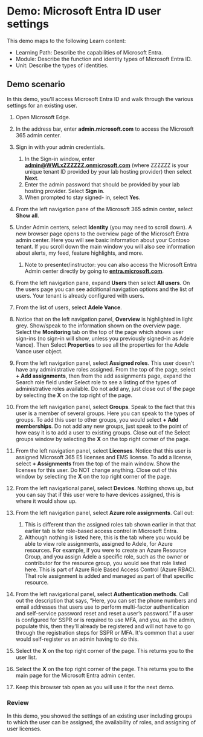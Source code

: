 <!---
---
Demo:
    Title: 'Explore Microsoft Entra ID User Settings'
    Learning Path/Module/Unit: 'Learning Path: Describe the capabilities of Microsoft Entra; Module 1: Describe the function and identity types of Microsoft Entra ID; Unit 3: Describe the Microsoft Entra identity types'
---
--->

# Demo: Microsoft Entra ID user settings

This demo maps to the following Learn content:

- Learning Path: Describe the capabilities of Microsoft Entra.
- Module: Describe the function and identity types of Microsoft Entra ID.
- Unit: Describe the types of identities.

## Demo scenario

In this demo, you'll access Microsoft Entra ID and walk through the various settings for an existing user.

1. Open Microsoft Edge.

1. In the address bar, enter **admin.microsoft.com** to access the Microsoft 365 admin center.

1. Sign in with your admin credentials.
    1. In the Sign-in window, enter **admin@WWLxZZZZZZ.onmicrosoft.com** (where ZZZZZZ is your unique tenant ID provided by your lab hosting provider) then select **Next**.
    1. Enter the admin password that should be provided by your lab hosting provider. Select **Sign in**.
    1. When prompted to stay signed- in, select **Yes**.

1. From the left navigation pane of the Microsoft 365 admin center, select **Show all**.

1. Under Admin centers, select **Identity** (you may need to scroll down).  A new browser page opens to the overview page of the Microsoft Entra admin center. Here you will see basic information about your Contoso tenant. If you scroll down the main window you will also see information about alerts, my feed, feature highlights, and more.  
    1. Note to presenter/instructor: you can also access the Microsoft Entra Admin center directly by going to **[entra.microsoft.com](https://entra.microsoft.com)**.

1. From the left navigation pane, expand **Users** then select **All users**.  On the users page you can see additional navigation options and the list of users. Your tenant is already configured with users.

1. From the list of users, select **Adele Vance**.

1. Notice that on the left navigation panel, **Overview** is highlighted in light grey.  Show/speak to the information shown on the overview page.  Select the **Monitoring** tab on the top of the page which shows user sign-ins (no sign-in will show, unless you previously signed-in as Adele Vance).  Then Select **Properties** to see all the properties for the Adele Vance user object.

1. From the left navigation panel, select **Assigned roles**.  This user doesn't have any administrative roles assigned.  From the top of the page, select **+ Add assignments**, then from the add assignments page, expand the Search role field under Select role to see a listing of the types of administrative roles available.  Do not add any, just close out of the page by selecting the **X** on the top right of the page.

1. From the left navigation panel, select **Groups**.  Speak to the fact that this user is a member of several groups.  Here you can speak to the types of groups.  To add this user to other groups, you would select **+ Add memberships**.  Do not add any new groups, just speak to the point of how easy it is to add a user to existing groups. Close out of the Select groups window by selecting the **X** on the top right corner of the page.

1. From the left navigation panel, select **Licenses**. Notice that this user is assigned Microsoft 365 E5 licenses and EMS license.  To add a license, select **+ Assignments** from the top of the main window.  Show the licenses for this user. Do NOT change anything.  Close out of this window by selecting the **X** on the top right corner of the page.

1. From the left navigational panel, select **Devices**.  Nothing shows up, but you can say that if this user were to have devices assigned, this is where it would show up.

1. From the left navigation panel, select **Azure role assignments**.  Call out:
    1. This is different than the assigned roles tab shown earlier in that that earlier tab is for role-based access control in Microsoft Entra.
    1. Although nothing is listed here, this is the tab where you would be able to view role assignments, assigned to Adele, for Azure resources. For example, if you were to create an Azure Resource Group, and you assign Adele a specific role, such as the owner or contributor for the resource group, you would see that role listed here. This is part of Azure Role Based Access Control (Azure RBAC). That role assignment is added and managed as part of that specific resource.

1. From the left navigational panel, select **Authentication methods**.  Call out the description that says, “Here, you can set the phone numbers and email addresses that users use to perform multi-factor authentication and self-service password reset and reset a user’s password.” If a user is configured for SSPR or is required to use MFA, and you, as the admin, populate this, then they'll already be registered and will not have to go through the registration steps for SSPR or MFA.  It's common that a user would self-register vs an admin having to do this.

1. Select the **X** on the top right corner of the page. This returns you to the user list.

1. Select the **X** on the top right corner of the page. This returns you to the main page for the Microsoft Entra admin center.

1. Keep this browser tab open as you will use it for the next demo.

### Review

In this demo, you showed the settings of an existing user including groups to which the user can be assigned, the availability of roles, and assigning of user licenses.
